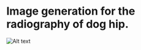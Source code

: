 # Image generation for the radiography of dog hip.

![Alt text]([image_url](https://github.com/YoushanZhang/AiAI/blob/main/Image%20Generation%20for%20Medical%20Applications/Dog_Hip/figures/Framework6.png))

